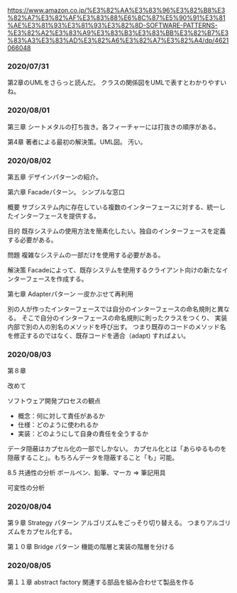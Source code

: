 https://www.amazon.co.jp/%E3%82%AA%E3%83%96%E3%82%B8%E3%82%A7%E3%82%AF%E3%83%88%E6%8C%87%E5%90%91%E3%81%AE%E3%81%93%E3%81%93%E3%82%8D-SOFTWARE-PATTERNS-%E3%82%A2%E3%83%A9%E3%83%B3%E3%83%BB%E3%82%B7%E3%83%A3%E3%83%AD%E3%82%A6%E3%82%A7%E3%82%A4/dp/4621066048

### 2020/07/31

第2章のUMLをさらっと読んだ。
クラスの関係図をUMLで表すとわかりやすいね。

### 2020/08/01

第三章
シートメタルの打ち抜き。各フィーチャーには打抜きの順序がある。

第4章
著者による最初の解決策。UML図。
汚い。

### 2020/08/02

第五章
デザインパターンの紹介。

第六章
Facadeパターン。
シンプルな窓口

概要
サブシステム内に存在している複数のインターフェースに対する、統一したインターフェースを提供する。

目的
既存システムの使用方法を簡素化したい。独自のインターフェースを定義する必要がある。

問題
複雑なシステムの一部だけを使用する必要がある。

解決策
Facadeによって、既存システムを使用するクライアント向けの新たなインターフェースを作成する。


第七章
Adapterパターン
一皮かぶせて再利用

別の人が作ったインターフェースでは自分のインターフェースの命名規則と異なる。
そこで自分のインターフェースの命名規則に則ったクラスをつくり、
実装内部で別の人の別名のメソッドを呼び出す。
つまり既存のコードのメソッド名を修正するのではなく、既存コードを適合（adapt) すればよい。

### 2020/08/03

第８章

改めて

ソフトウェア開発プロセスの観点
- 概念：何に対して責任があるか
- 仕様：どのように使われるか
- 実装：どのようにして自身の責任を全うするか

データ隠蔽はカプセル化の一部でしかない。
カプセル化とは「あらゆるものを隠蔽すること」。もちろんデータを隠蔽すること「も」可能。

8.5
共通性の分析
ボールペン、鉛筆、マーカ => 筆記用具

可変性の分析

### 2020/08/04

第９章
Strategy パターン
アルゴリズムをごっそり切り替える。
つまりアルゴリズムをカプセル化する。

第１０章
Bridge パターン
機能の階層と実装の階層を分ける

### 2020/08/05

第１１章
abstract factory
関連する部品を組み合わせて製品を作る
